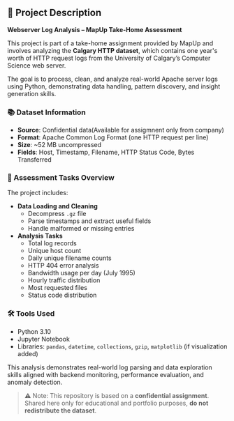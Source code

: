 ## 📄 Project Description

**Webserver Log Analysis – MapUp Take-Home Assessment**

This project is part of a take-home assignment provided by MapUp and involves analyzing the **Calgary HTTP dataset**, which contains one year's worth of HTTP request logs from the University of Calgary’s Computer Science web server.

The goal is to process, clean, and analyze real-world Apache server logs using Python, demonstrating data handling, pattern discovery, and insight generation skills.

### 📚 Dataset Information

- **Source**: Confidential data(Available for assigmnent only from company)
- **Format**: Apache Common Log Format (one HTTP request per line)
- **Size**: ~52 MB uncompressed
- **Fields**: Host, Timestamp, Filename, HTTP Status Code, Bytes Transferred

### 🧪 Assessment Tasks Overview

The project includes:
- **Data Loading and Cleaning**
  - Decompress `.gz` file
  - Parse timestamps and extract useful fields
  - Handle malformed or missing entries
- **Analysis Tasks**
  - Total log records
  - Unique host count
  - Daily unique filename counts
  - HTTP 404 error analysis
  - Bandwidth usage per day (July 1995)
  - Hourly traffic distribution
  - Most requested files
  - Status code distribution

### 🛠️ Tools Used

- Python 3.10
- Jupyter Notebook
- Libraries: `pandas`, `datetime`, `collections`, `gzip`, `matplotlib` (if visualization added)

This analysis demonstrates real-world log parsing and data exploration skills aligned with backend monitoring, performance evaluation, and anomaly detection.

> ⚠️ Note: This repository is based on a **confidential assignment**. Shared here only for educational and portfolio purposes, **do not redistribute the dataset**.

